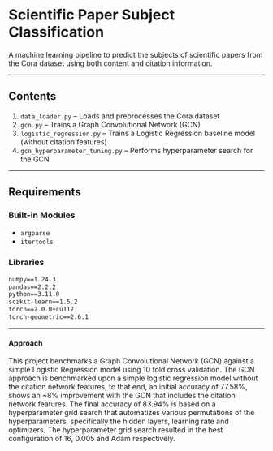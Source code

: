 # Scientific Paper Subject Classification

A machine learning pipeline to predict the subjects of scientific papers from the Cora dataset using both content and citation information.

---

## Contents

1. `data_loader.py` – Loads and preprocesses the Cora dataset  
2. `gcn.py` – Trains a Graph Convolutional Network (GCN)  
3. `logistic_regression.py` – Trains a Logistic Regression baseline model (without citation features)  
4. `gcn_hyperparameter_tuning.py` – Performs hyperparameter search for the GCN  

---

## Requirements

### Built-in Modules
- `argparse`
- `itertools`

### Libraries
```txt
numpy==1.24.3
pandas==2.2.2
python==3.11.0
scikit-learn==1.5.2
torch==2.0.0+cu117
torch-geometric==2.6.1
```
---

#### Approach 
This project benchmarks a Graph Convolutional Network (GCN) against a simple Logistic Regression model using 10 fold cross validation. 
The GCN approach is benchmarked upon a simple logistic regression model without the citation network features, 
to that end, an initial accuracy of 77.58%, shows an ~8% improvement with the GCN that includes the citation network features. 
The final accuracy of 83.94% is based on a hyperparameter grid search that automatizes various permutations of the hyperparameters, specifically the hidden layers, learning rate and optimizers. 
The hyperparameter grid search resulted in the best configuration of 16, 0.005 and Adam respectively. 
